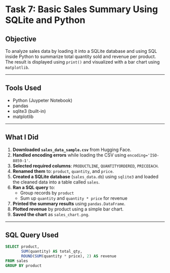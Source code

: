 # Task 7: Basic Sales Summary Using SQLite and Python

##  Objective
To analyze sales data by loading it into a SQLite database and using SQL inside Python to summarize total quantity sold and revenue per product. The result is displayed using `print()` and visualized with a bar chart using `matplotlib`.

---

## Tools Used
- Python (Juypeter Notebook)
- pandas
- sqlite3 (built-in)
- matplotlib

---

## What I Did

1. **Downloaded `sales_data_sample.csv`** from Hugging Face.
2. **Handled encoding errors** while loading the CSV using `encoding='ISO-8859-1'`.
3. **Selected required columns**: `PRODUCTLINE`, `QUANTITYORDERED`, `PRICEEACH`.
4. **Renamed them** to: `product`, `quantity`, and `price`.
5. **Created a SQLite database** (`sales_data.db`) using `sqlite3` and loaded the cleaned data into a table called `sales`.
6. **Ran a SQL query** to:
   - Group records by `product`
   - Sum up `quantity` and `quantity * price` for revenue
7. **Printed the summary results** using `pandas.DataFrame`.
8. **Plotted revenue** by product using a simple bar chart.
9. **Saved the chart** as `sales_chart.png`.

---

## SQL Query Used

```sql
SELECT product,
       SUM(quantity) AS total_qty,
       ROUND(SUM(quantity * price), 2) AS revenue
FROM sales
GROUP BY product
